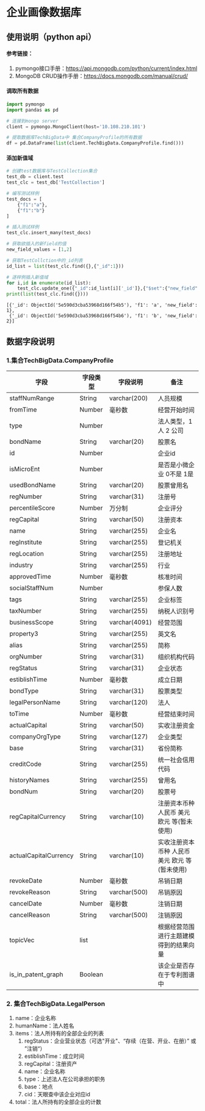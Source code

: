 # 企业画像数据库

## 使用说明（python api）

#### 参考链接：

1.  pymongo接口手册：https://api.mongodb.com/python/current/index.html
2.  MongoDB CRUD操作手册：https://docs.mongodb.com/manual/crud/

#### 调取所有数据

```python
import pymongo
import pandas as pd

# 连接到mongo server
client = pymongo.MongoClient(host='10.108.210.101')

# 提取数据库TechBigData中 集合CompanyProfile的所有数据
df = pd.DataFrame(list(client.TechBigData.CompanyProfile.find()))
```

#### 添加新值域

```python
# 创建test数据库与TestCollection集合
test_db = client.test
test_clc = test_db['TestCollection']

# 编写测试样例
test_docs = [
    {"f1":"a"},
    {"f1":"b"}
]

# 插入测试样例
test_clc.insert_many(test_docs)

# 获取欲插入的新field的值
new_field_values = [1,2]

# 获取TestCollction中的_id列表
id_list = list(test_clc.find({},{"_id":1}))

# 逐样例插入新值域
for i,id in enumerate(id_list):
    test_clc.update_one({"_id":id_list[i]['_id']},{"$set":{"new_field":new_field_values[i]}})
print(list(test_clc.find({})))
```

```shell
[{'_id': ObjectId('5e590d3cba53968d166f54b5'), 'f1': 'a', 'new_field': 1},
 {'_id': ObjectId('5e590d3cba53968d166f54b6'), 'f1': 'b', 'new_field': 2}]
```



## 数据字段说明

### 1.集合TechBigData.CompanyProfile

| 字段         | 字段类型 | 字段说明  | 备注                                        |
| --------------------- | ------ | ------------- | ----------------------------------------------- |
| staffNumRange | String | varchar(200) | 人员规模 |
| fromTime              | Number | 毫秒数        | 经营开始时间                                    |
| type                  | Number |               | 法人类型，1 人 2 公司                           |
| bondName              | String | varchar(20)   | 股票名                                          |
| id                    | Number |               | 企业id                                          |
| isMicroEnt            | Number |               | 是否是小微企业 0不是 1是                        |
| usedBondName          | String | varchar(20)   | 股票曾用名                                      |
| regNumber             | String | varchar(31)   | 注册号                                          |
| percentileScore       | Number | 万分制        | 企业评分                                        |
| regCapital            | String | varchar(50)   | 注册资本                                        |
| name                  | String | varchar(255)  | 企业名                                          |
| regInstitute          | String | varchar(255)  | 登记机关                                        |
| regLocation           | String | varchar(255)  | 注册地址                                        |
| industry              | String | varchar(255)  | 行业                                            |
| approvedTime          | Number | 毫秒数        | 核准时间                                        |
| socialStaffNum        | Number |               | 参保人数                                        |
| tags                  | String | varchar(255)  | 企业标签                                        |
| taxNumber             | String | varchar(255)  | 纳税人识别号                                    |
| businessScope         | String | varchar(4091) | 经营范围                                        |
| property3             | String | varchar(255)  | 英文名                                          |
| alias                 | String | varchar(255)  | 简称                                            |
| orgNumber             | String | varchar(31)   | 组织机构代码                                    |
| regStatus             | String | varchar(31)   | 企业状态                                        |
| estiblishTime         | Number | 毫秒数        | 成立日期                                        |
| bondType              | String | varchar(31)   | 股票类型                                        |
| legalPersonName       | String | varchar(120)  | 法人                                            |
| toTime                | Number | 毫秒数        | 经营结束时间                                    |
| actualCapital         | String | varchar(50)   | 实收注册资金                                    |
| companyOrgType        | String | varchar(127)  | 企业类型                                        |
| base                  | String | varchar(31)   | 省份简称                                        |
| creditCode            | String | varchar(255)  | 统一社会信用代码                                |
| historyNames          | String | varchar(255)  | 曾用名                                          |
| bondNum               | String | varchar(20)   | 股票号                                          |
| regCapitalCurrency    | String | varchar(10)   | 注册资本币种  人民币 美元 欧元 等(暂未使用)     |
| actualCapitalCurrency | String | varchar(10)   | 实收注册资本币种  人民币 美元 欧元 等(暂未使用) |
| revokeDate            | Number | 毫秒数        | 吊销日期                                        |
| revokeReason          | String | varchar(500)  | 吊销原因                                        |
| cancelDate            | Number | 毫秒数        | 注销日期                                        |
| cancelReason          | String | varchar(500)  | 注销原因                                        |
| topicVec | list |  | 根据经营范围进行主题建模得到的结果向量 |
| is_in_patent_graph | Boolean | | 该企业是否存在于专利图谱中 |

### 2. 集合TechBigData.LegalPerson

1.  name：企业名称
2.  humanName：法人姓名
3.  items：法人所持有的全部企业的列表
    1.  regStatus：企业营业状态（可选"开业"、“存续（在营、开业、在册）” 或 ”注销“）
    2.  estiblishTime：成立时间
    3.  regCapital：注册资产
    4.  name：企业名称
    5.  type：上述法人在公司承担的职务
    6.  base：地点
    7.  cid：天眼查中该企业对应id
4.  total：法人所持有的全部企业的计数